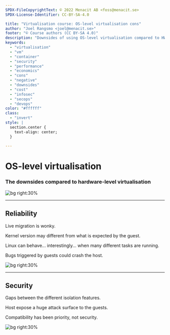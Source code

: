 ```yaml
---
SPDX-FileCopyrightText: © 2022 Menacit AB <foss@menacit.se>
SPDX-License-Identifier: CC-BY-SA-4.0

title: "Virtualisation course: OS-level virtualisation cons"
author: "Joel Rangsmo <joel@menacit.se>"
footer: "© Course authors (CC BY-SA 4.0)"
description: "Downsides of using OS-level virtualisation compared to HW-level"
keywords:
  - "virtualisation"
  - "vm"
  - "container"
  - "security"
  - "performance"
  - "economics"
  - "cons"
  - "negative"
  - "downsides"
  - "cost"
  - "infosec"
  - "secops"
  - "devops"
color: "#ffffff"
class:
  - "invert"
style: |
  section.center {
    text-align: center;
  }

---
```

<!-- _footer: "© Course authors (CC BY-SA 4.0) - Image: © Pedro Ribeiro Simões (CC BY 2.0)" -->
# OS-level virtualisation
### The downsides compared to hardware-level virtualisation 

![bg right:30%](images/20-street_art.jpg)

<!--
- Important to be aware of when OS-level virtualisation may be a bad choice

- We've touched on it a bit and some of you may be able to guess: please do!
-->

---
<!-- _footer: "© Course authors (CC BY-SA 4.0) - Image: © Thierry Ehrmann (CC BY 2.0)" -->
## Reliability
Live migration is wonky.  

Kernel version may different from what is expected by the guest.  
  
Linux can behave... interestingly... when many different tasks are running.  
  
Bugs triggered by guests could crash the host.

![bg right:30%](images/20-rusty_hut.jpg)

<!--
- Live migration is a feature that, in some environments, is heavily used to minimize disruptions.
While this in-theory works and even sometimes in practice, it's hard to depend on it

- Offline migration can still be used, but may not be good enough

- It's nice that we can run different flavors and versions of distros, but a ten year old Ubuntu
version may behave slightly different from a modern Fedora kernel

- The kernel is shared among the host and all guests. It quickly becomes a lot of different
processes and not all resources (like inotify watches) are properly name-spaced. Cgroups doesn't
regulate everything. This is usually less of a problem with HW-level VMs, as the host kernel is
doing far less different things

- A bug in an obscure syscall could crash the kernel. As the kernel is shared, it would affect
every guest and host
-->

---
<!-- _footer: "© Course authors (CC BY-SA 4.0) - Image: © Dennis van Zuijlekom (CC BY-SA 2.0)" -->
## Security
Gaps between the different isolation features.  

Host expose a huge attack surface to the guests.  
  
Compatibility has been priority, not security.

![bg right:30%](images/20-gnome.jpg)

<!--
- As OS-level virt was not coherently developed for Linux, there are gaps between the different
isolation technologies such NSes and LSM (https://en.wikipedia.org/wiki/Linux_Security_Modules)

- All the syscalls pose a huge attack surface. Quite complex compared to what a HW-level hypervisor
needs to do

- Syscalls and capabilities that are known to be dangerous (break isolation) are black-/deny-listed

- A far better approach when it comes to security would be to white-/allow-list known safe ones

- This probably break a lot of apps and make OS-level virt harder to adapt
-->
